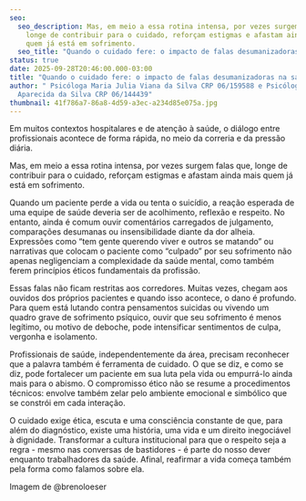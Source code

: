 ```yaml
---
seo:
  seo_description: Mas, em meio a essa rotina intensa, por vezes surgem falas que,
    longe de contribuir para o cuidado, reforçam estigmas e afastam ainda mais
    quem já está em sofrimento.
  seo_title: "Quando o cuidado fere: o impacto de falas desumanizadoras na saúde"
status: true
date: 2025-09-28T20:46:00.000-03:00
title: "Quando o cuidado fere: o impacto de falas desumanizadoras na saúde"
author: " Psicóloga Maria Julia Viana da Silva CRP 06/159588 e Psicóloga Natália
  Aparecida da Silva CRP 06/144439"
thumbnail: 41f786a7-86a8-4d59-a3ec-a234d85e075a.jpg
---
```


Em muitos contextos hospitalares e de atenção à saúde, o diálogo entre profissionais acontece de forma rápida, no meio da correria e da pressão diária.

Mas, em meio a essa rotina intensa, por vezes surgem falas que, longe de contribuir para o cuidado, reforçam estigmas e afastam ainda mais quem já está em sofrimento.

Quando um paciente perde a vida ou tenta o suicídio, a reação esperada de uma equipe de saúde deveria ser de acolhimento, reflexão e respeito. No entanto, ainda é comum ouvir comentários carregados de julgamento, comparações desumanas ou insensibilidade diante da dor alheia. Expressões como “tem gente querendo viver e outros se matando” ou narrativas que colocam o paciente como “culpado” por seu sofrimento não apenas negligenciam a complexidade da saúde mental, como também ferem princípios éticos fundamentais da profissão.

Essas falas não ficam restritas aos corredores. Muitas vezes, chegam aos ouvidos dos próprios pacientes e quando isso acontece, o dano é profundo. Para quem está lutando contra pensamentos suicidas ou vivendo um quadro grave de sofrimento psíquico, ouvir que seu sofrimento é menos legítimo, ou motivo de deboche, pode intensificar sentimentos de culpa, vergonha e isolamento.

Profissionais de saúde, independentemente da área, precisam reconhecer que a palavra também é ferramenta de cuidado. O que se diz, e como se diz, pode fortalecer um paciente em sua luta pela vida ou empurrá-lo ainda mais para o abismo. O compromisso ético não se resume a procedimentos técnicos: envolve também zelar pelo ambiente emocional e simbólico que se constrói em cada interação.

O cuidado exige ética, escuta e uma consciência constante de que, para além do diagnóstico, existe uma história, uma vida e um direito inegociável à dignidade. Transformar a cultura institucional para que o respeito seja a regra - mesmo nas conversas de bastidores - é parte do nosso dever enquanto trabalhadores da saúde. Afinal, reafirmar a vida começa também pela forma como falamos sobre ela.

Imagem de @brenoloeser
